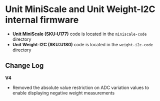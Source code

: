 # Unit MiniScale and Unit Weight-I2C internal firmware

- **Unit MiniScale (SKU:U177)** code is located in the `miniscale-code` directory  
- **Unit Weight-I2C (SKU:U180)** code is located in the `weight-i2c-code` directory

## Change Log

**V4**  
- Removed the absolute value restriction on ADC variation values to enable displaying negative weight measurements